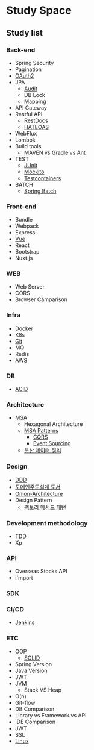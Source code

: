 # Study Space

## Study list

### Back-end

- Spring Security
- Pagination
- [OAuth2](Back-end/OAuth2.md)
- JPA
    - [Audit](Back-end/JPA/Audit.md)
    - DB Lock
    - Mapping
- API Gateway
- Restful API
    - [RestDocs](Back-end/RestfulAPI/RestDocs.md)
    - [HATEOAS](Back-end/RestfulAPI/HATEOAS.md)
- WebFlux
- Lombok
- Build tools
    - MAVEN vs Gradle vs Ant
- TEST
    - [JUnit](Back-end/TEST/JUnit.md)
    - [Mockito](Back-end/TEST/Mockito.md)
    - [Testcontainers](Back-end/TEST/Testcontainers.md)
- BATCH
    - [Spring Batch](Back-end/BATCH/SpringBatch.md)

### Front-end

- Bundle
- Webpack
- Express
- [Vue](Front-end/Vue.md)
- React
- Bootstrap
- Nuxt.js

### WEB

- Web Server
- CORS
- Browser Camparison

### Infra

- Docker
- K8s
- [Git](Infra/Git.md)
- MQ
- Redis
- AWS

### DB

- [ACID](DB/ACID.md)

### Architecture

- [MSA](Architecture/MSA/MSA.md)
    - Hexagonal Architecture
    - [MSA Patterns](Architecture/MSA/MSA-Patterns.md)
        - [CQRS](Architecture/CQRS/CQRS.md)
        - [Event Sourcing](Architecture/Event-Sourcing/EventSourcing.md)
    - [분산 데이터 쿼리](Architecture/MSA/분산데이터쿼리/분산데이터쿼리.md)

### Design

- [DDD](Design/DDD/DDD.md)
- [도메인주도설계 도서](Design/DDD/도메인주도설계-도서/도메인주도설계_도서.md)
- [Onion-Architecture](Design/OnionArchitecture/Onion-Architecture.md)
- Design Pattern
    - [팩토리 메서드 패턴](Design/Design-Pattern/팩토리-메서드-패턴.md)

### Development methodology

- [TDD](Development%20Methodology/TDD.md)
- Xp

### API

- Overseas Stocks API
- i'mport

### SDK

### CI/CD

- [Jenkins](CI-CD/Jenkins.md)

### ETC

- OOP
    - [SOLID](ETC/OOP/SOLID.md)
- Spring Version
- Java Version
- JWT
- JVM
    - Stack VS Heap
- O(n)
- Git-flow
- DB Comparison
- Library vs Framework vs API
- IDE Comparison
- JWT
- SSL
- [Linux](ETC/Linux.md)
